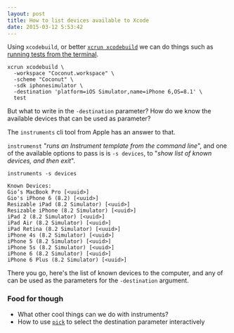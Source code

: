 ```yaml
---
layout: post
title: How to list devices available to Xcode
date: 2015-03-12 5:53:42
---
```


Using `xcodebuild`, or better [`xcrun xcodebuild`](http://mokagio.github.io/tech-journal/2015/03/10/xcode-xcrun.html) we can do things such as [running tests from the terminal](http://www.mokacoding.com/blog/running-tests-from-the-terminal/).

```
xcrun xcodebuild \
  -workspace "Coconut.workspace" \
  -scheme "Coconut" \
  -sdk iphonesimulator \
  -destination 'platform=iOS Simulator,name=iPhone 6,OS=8.1' \
  test
```

But what to write in the `-destination` parameter? How do we know the available devices that can be used as parameter?

The `instruments` cli tool from Apple has an answer to that.

`instrumenst` "_runs an Instrument template from the command line_", and one of the available options to pass is is `-s devices`, to "_show list of known devices, and then exit_".

```
instruments -s devices

Known Devices:
Gio’s MacBook Pro [<uuid>]
Gio's iPhone 6 (8.2) [<uuid>]
Resizable iPad (8.2 Simulator) [<uuid>]
Resizable iPhone (8.2 Simulator) [<uuid>]
iPad 2 (8.2 Simulator) [<uuid>]
iPad Air (8.2 Simulator) [<uuid>]
iPad Retina (8.2 Simulator) [<uuid>]
iPhone 4s (8.2 Simulator) [<uuid>]
iPhone 5 (8.2 Simulator) [<uuid>]
iPhone 5s (8.2 Simulator) [<uuid>]
iPhone 6 (8.2 Simulator) [<uuid>]
iPhone 6 Plus (8.2 Simulator) [<uuid>]
```

There you go, here's the list of known devices to the computer, and any of can be used as the parameters for the `-destination` argument.

### Food for though

* What other cool things can we do with instruments?
* How to use [`pick`](https://github.com/thoughtbot/pick) to select the destination parameter interactively
